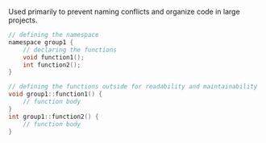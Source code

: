 Used primarily to prevent naming conflicts and organize code in large projects.

```c
// defining the namespace
namespace group1 {
	// declaring the functions
	void function1();
	int function2();
}

// defining the functions outside for readability and maintainability
void group1::function1() {
	// function body
}
int group1::function2() {
	// function body
}
```

